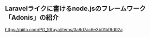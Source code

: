 ## Laravelライクに書けるnode.jsのフレームワーク 「Adonis」の紹介
https://qiita.com/PG_10fuya/items/3a8d7ac6e3b01bf9d02a

